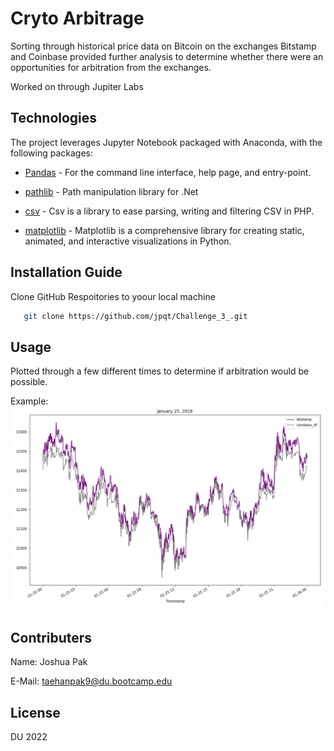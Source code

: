 # Cryto Arbitrage
Sorting through historical price data on Bitcoin on the exchanges Bitstamp and Coinbase provided further analysis to determine whether there were an opportunities for arbitration from the exchanges.

Worked on through Jupiter Labs

## Technologies

The project leverages Jupyter Notebook packaged with Anaconda, with the following packages:

* [Pandas](https://github.com/pandas-dev/pandas) - For the command line interface, help page, and entry-point.

* [pathlib](https://github.com/nemec/pathlib) - Path manipulation library for .Net

* [csv](https://github.com/thephpleague/csv) - Csv is a library to ease parsing, writing and filtering CSV in PHP.

* [matplotlib](https://github.com/matplotlib/matplotlib) - Matplotlib is a comprehensive library for creating static, animated, and interactive visualizations in Python.

## Installation Guide

Clone GitHub Respoitories to yoour local machine

```sh
   git clone https://github.com/jpqt/Challenge_3_.git
 ```


## Usage
Plotted through a few different times to determine if arbitration would be possible.

Example:
![Jan25arbitrage](https://github.com/jpqt/Challenge_3/blob/main/Starter_Code/Resources/jan25.png?raw=true)



## Contributers

Name: Joshua Pak

E-Mail: taehanpak9@du.bootcamp.edu

## License
DU 2022